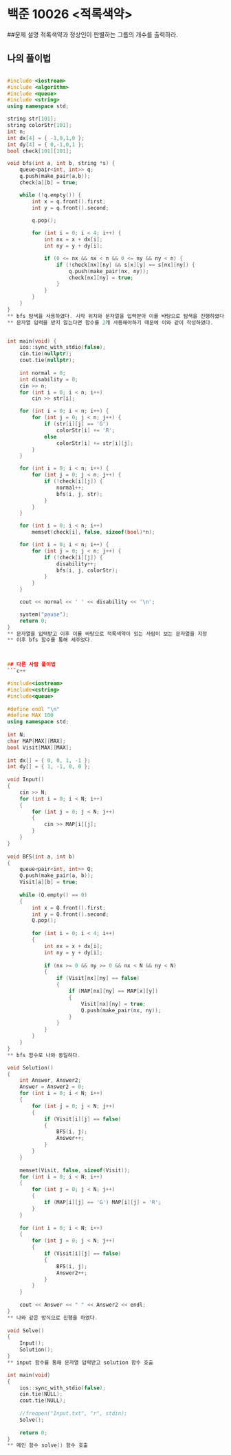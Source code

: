 # 백준 10026 <적록색약>

##문제 설명
적록색약과 정상인이 판별하는 그룹의 개수를 출력하라.


## 나의 풀이법
```c++

#include <iostream>
#include <algorithm>
#include <queue>
#include <string>
using namespace std;

string str[101];
string colorStr[101];
int n;
int dx[4] = { -1,0,1,0 };
int dy[4] = { 0,-1,0,1 };
bool check[101][101];

void bfs(int a, int b, string *s) {
	queue<pair<int, int>> q;
	q.push(make_pair(a,b));
	check[a][b] = true;

	while (!q.empty()) {
		int x = q.front().first;
		int y = q.front().second;
		
		q.pop();

		for (int i = 0; i < 4; i++) {
			int nx = x + dx[i];
			int ny = y + dy[i];

			if (0 <= nx && nx < n && 0 <= ny && ny < n) {
				if (!check[nx][ny] && s[x][y] == s[nx][ny]) {
					q.push(make_pair(nx, ny));
					check[nx][ny] = true;
				}
			}
		}
	}
}
** bfs 탐색을 사용하였다. 시작 위치와 문자열을 입력받아 이를 바탕으로 탐색을 진행하였다.
** 문자열 입력을 받지 않는다면 함수를 2개 사용해야하기 때문에 이와 같이 작성하였다.


int main(void) {
	ios::sync_with_stdio(false);
	cin.tie(nullptr);
	cout.tie(nullptr);
	
	int normal = 0;
	int disability = 0;
	cin >> n;
	for (int i = 0; i < n; i++)
		cin >> str[i];

	for (int i = 0; i < n; i++) {
		for (int j = 0; j < n; j++) {
			if (str[i][j] == 'G')
				colorStr[i] += 'R';
			else
				colorStr[i] += str[i][j];
		}
	}

	for (int i = 0; i < n; i++) {
		for (int j = 0; j < n; j++) {
			if (!check[i][j]) {
				normal++;
				bfs(i, j, str);
			}
		}
	}

	for (int i = 0; i < n; i++)
		memset(check[i], false, sizeof(bool)*n);

	for (int i = 0; i < n; i++) {
		for (int j = 0; j < n; j++) {
			if (!check[i][j]) {
				disability++;
				bfs(i, j, colorStr);
			}
		}
	}

	cout << normal << ' ' << disability << '\n';

	system("pause");
	return 0;
}
** 문자열을 입력받고 이후 이를 바탕으로 적록색약이 있는 사람이 보는 문자열을 지정
** 이후 bfs 함수를 통해 세주었다.



## 다른 사람 풀이법
```c++

#include<iostream>
#include<cstring>
#include<queue>
 
#define endl "\n"
#define MAX 100
using namespace std;
 
int N;
char MAP[MAX][MAX];
bool Visit[MAX][MAX];
 
int dx[] = { 0, 0, 1, -1 };
int dy[] = { 1, -1, 0, 0 };
 
void Input()
{
    cin >> N;
    for (int i = 0; i < N; i++)
    {
        for (int j = 0; j < N; j++)
        {
            cin >> MAP[i][j];
        }
    }
}
 
void BFS(int a, int b)
{
    queue<pair<int, int>> Q;
    Q.push(make_pair(a, b));
    Visit[a][b] = true;
 
    while (Q.empty() == 0)
    {
        int x = Q.front().first;
        int y = Q.front().second;
        Q.pop();
 
        for (int i = 0; i < 4; i++)
        {
            int nx = x + dx[i];
            int ny = y + dy[i];
            
            if (nx >= 0 && ny >= 0 && nx < N && ny < N)
            {
                if (Visit[nx][ny] == false)
                {
                    if (MAP[nx][ny] == MAP[x][y])
                    {
                        Visit[nx][ny] = true;
                        Q.push(make_pair(nx, ny));
                    }
                }
            }
        }
    }
}
** bfs 함수로 나와 동일하다.

void Solution()
{
    int Answer, Answer2;
    Answer = Answer2 = 0;
    for (int i = 0; i < N; i++)
    {
        for (int j = 0; j < N; j++)
        {
            if (Visit[i][j] == false)
            {
                BFS(i, j);
                Answer++;
            }
        }
    }
 
    memset(Visit, false, sizeof(Visit));
    for (int i = 0; i < N; i++)
    {
        for (int j = 0; j < N; j++)
        {
            if (MAP[i][j] == 'G') MAP[i][j] = 'R';
        }
    }
 
    for (int i = 0; i < N; i++)
    {
        for (int j = 0; j < N; j++)
        {
            if (Visit[i][j] == false)
            {
                BFS(i, j);
                Answer2++;
            }
        }
    }
 
    cout << Answer << " " << Answer2 << endl;
}
** 나와 같은 방식으로 진행을 하였다.
 
void Solve()
{
    Input();
    Solution();
}
** input 함수를 통해 문자열 입력받고 solution 함수 호출

int main(void)
{
    ios::sync_with_stdio(false);
    cin.tie(NULL);
    cout.tie(NULL);
 
    //freopen("Input.txt", "r", stdin);
    Solve();
 
    return 0;
}
** 메인 함수 solve() 함수 호출



